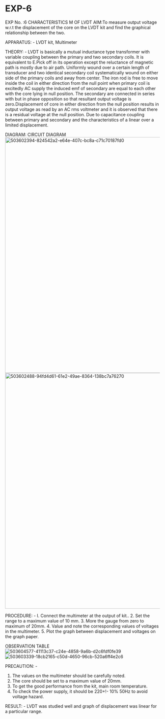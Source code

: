 # EXP-6
EXP No. :6 			CHARACTERISTICS M OF LVDT
AIM:To measure output voltage w.r.t the displacement of the core on the LVDT kit and
find the graphical relationship between the two.

APPARATUS: - LVDT kit, Multimeter

THEORY: - LVDT is basically a mutual inductance type transformer with variable coupling between the primary and two secondary coils. It is equivalent to E.Pick off in its operation except the reluctance of magnetic path is mostly due to air path. Uniformly wound over a certain length of transducer and two identical secondary coil systematically wound on either side of the primary coils and away from center. The iron rod is free to move inside the coil in either direction from the null point when primary coil is excitedly AC supply the induced emf of secondary are equal to each other with the core lying in null position. The secondary are connected in series with but in phase opposition so that resultant output voltage is zero.Displacement of core in either direction from the null position results in output voltage as read by an AC rms voltmeter and it is observed that there is a residual voltage at the null position. Due to capacitance coupling between primary and secondary and the characteristics of a linear over a limited  displacement.

DIAGRAM:
CIRCUIT DIAGRAM<img width="1313" height="766" alt="503602394-824542a2-e64e-407c-bc8a-c71c70187fd0" src="https://github.com/user-attachments/assets/b50c8e47-f0d8-4e37-b184-0f7ab7ae33b8" />
<img width="1313" height="766" alt="503602488-94fd4d61-61e2-49ae-8364-138bc7a76270" src="https://github.com/user-attachments/assets/0fe7f99c-5a60-4f4a-ac57-85c54c09df75" />

PROCEDURE: -
I. Connect the multimeter at the output of kit..
2. Set the range to a maximum value of 10 mm.
3. More the gauge from zero to maximum of 20mm.
4. Value and note the corresponding values of voltages in the multimeter.
5. Plot the graph between displacement and voltages on the graph paper.


OBSERVATION TABLE![503604577-41113c37-c24e-4858-9a6b-d2c6fdf0fe39](https://github.com/user-attachments/assets/eb647848-0c33-4be2-8d69-e4b142f2fe51)
![503603339-18cb2165-c50d-4650-96cb-520a6ff4e2c6](https://github.com/user-attachments/assets/af594c2a-afc5-4b7b-9bc5-991092685f22)


PRECAUTION: -
1. The values on the multimeter should be carefully noted.
2. The core should be set to a maximum value of 20mm.
3. To get the good performance from the kit, main room temperature.
4. To check the power supply, it should be 220+!- 10% 50Hz to avoid voltage hazard.

RESULT: - LVDT was studied well and graph of displacement was linear for a particular range.
